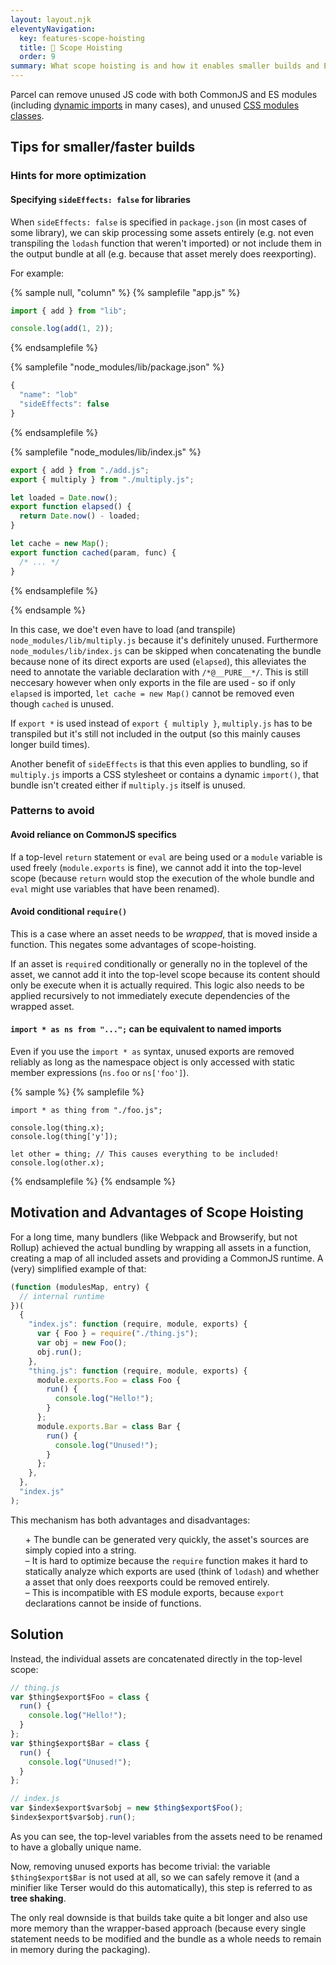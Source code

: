 ```yaml
---
layout: layout.njk
eleventyNavigation:
  key: features-scope-hoisting
  title: 🌳 Scope Hoisting
  order: 9
summary: What scope hoisting is and how it enables smaller builds and ESM output
---
```


Parcel can remove unused JS code with both CommonJS and ES modules (including [dynamic imports](/features/code-splitting/#unused-exports) in many cases), and unused [CSS modules classes](/languages/postcss/#css-modules-tree-shaking).

## Tips for smaller/faster builds

### Hints for more optimization

#### Specifying `sideEffects: false` for libraries

When `sideEffects: false` is specified in `package.json` (in most cases of some library), we can skip processing some assets entirely (e.g. not even transpiling the `lodash` function that weren't imported) or not include them in the output bundle at all (e.g. because that asset merely does reexporting).

For example:

{% sample null, "column" %}
{% samplefile "app.js" %}

```js
import { add } from "lib";

console.log(add(1, 2));
```

{% endsamplefile %}

{% samplefile "node_modules/lib/package.json" %}

```js
{
  "name": "lob"
  "sideEffects": false
}
```

{% endsamplefile %}

{% samplefile "node_modules/lib/index.js" %}

```js
export { add } from "./add.js";
export { multiply } from "./multiply.js";

let loaded = Date.now();
export function elapsed() {
  return Date.now() - loaded;
}

let cache = new Map();
export function cached(param, func) {
  /* ... */
}
```

{% endsamplefile %}

{% endsample %}

In this case, we doe't even have to load (and transpile) `node_modules/lib/multiply.js` because it's definitely unused. Furthermore `node_modules/lib/index.js` can be skipped when concatenating the bundle because none of its direct exports are used (`elapsed`), this alleviates the need to annotate the variable declaration with `/*@__PURE__*/`. This is still neccesary however when only exports in the file are used - so if only `elapsed` is imported, `let cache = new Map()` cannot be removed even though `cached` is unused.

If `export *` is used instead of `export { multiply }`, `multiply.js` has to be transpiled but it's still not included in the output (so this mainly causes longer build times).

Another benefit of `sideEffects` is that this even applies to bundling, so if `multiply.js` imports a CSS stylesheet or contains a dynamic `import()`, that bundle isn't created either if `multiply.js` itself is unused.

### Patterns to avoid

#### Avoid reliance on CommonJS specifics

If a top-level `return` statement or `eval` are being used or a `module` variable is used freely (`module.exports` is fine), we cannot add it into the top-level scope (because `return` would stop the execution of the whole bundle and `eval` might use variables that have been renamed).

#### Avoid conditional `require()`

This is a case where an asset needs to be _wrapped_, that is moved inside a function. This negates some advantages of scope-hoisting.

If an asset is `require`d conditionally or generally no in the toplevel of the asset, we cannot add it into the top-level scope because its content should only be execute when it is actually required. This logic also needs to be applied recursively to not immediately execute dependencies of the wrapped asset.

#### `import * as ns from "...";` can be equivalent to named imports

Even if you use the `import * as` syntax, unused exports are removed reliably as long as the namespace object is only accessed with static member expressions (`ns.foo` or `ns['foo']`).

{% sample %}
{% samplefile %}

```js/5,6
import * as thing from "./foo.js";

console.log(thing.x);
console.log(thing['y']);

let other = thing; // This causes everything to be included!
console.log(other.x);
```

{% endsamplefile %}
{% endsample %}

## Motivation and Advantages of Scope Hoisting

For a long time, many bundlers (like Webpack and Browserify, but not Rollup) achieved the actual bundling by wrapping all assets in a function, creating a map of all included assets and providing a CommonJS runtime. A (very) simplified example of that:

```js
(function (modulesMap, entry) {
  // internal runtime
})(
  {
    "index.js": function (require, module, exports) {
      var { Foo } = require("./thing.js");
      var obj = new Foo();
      obj.run();
    },
    "thing.js": function (require, module, exports) {
      module.exports.Foo = class Foo {
        run() {
          console.log("Hello!");
        }
      };
      module.exports.Bar = class Bar {
        run() {
          console.log("Unused!");
        }
      };
    },
  },
  "index.js"
);
```

This mechanism has both advantages and disadvantages:

<ul style="list-style: none;">
  <li>
    + The bundle can be generated very quickly, the asset's sources are simply copied into a string.
  </li>
  <li>
    – It is hard to optimize because the <code>require</code> function makes it hard to statically analyze which exports are used (think of <code>lodash</code>) and whether a asset that only does reexports could be removed entirely.
  </li>
  <li>
    – This is incompatible with ES module exports, because <code>export</code> declarations cannot be inside of functions.
  </li>
</ul>

## Solution

Instead, the individual assets are concatenated directly in the top-level scope:

```js
// thing.js
var $thing$export$Foo = class {
  run() {
    console.log("Hello!");
  }
};
var $thing$export$Bar = class {
  run() {
    console.log("Unused!");
  }
};

// index.js
var $index$export$var$obj = new $thing$export$Foo();
$index$export$var$obj.run();
```

As you can see, the top-level variables from the assets need to be renamed to have a globally unique name.

Now, removing unused exports has become trivial: the variable `$thing$export$Bar` is not used at all, so we can safely remove it (and a minifier like Terser would do this automatically), this step is referred to as **tree shaking**.

The only real downside is that builds take quite a bit longer and also use more memory than the wrapper-based approach (because every single statement needs to be modified and the bundle as a whole needs to remain in memory during the packaging).

<!--

## How It Really Works

{% note %}

This is a rather in-depth description of the Parcel's scope hoisting implementation and not required reading for using Parcel.

{% endnote %}

```js
var $id$exports$ = function () {
  var exports = this;
  var module = { exports: this };
  // ...the original asset's content
  return module.exports;
}.call({});
```

```js
// ...variable declarations from the original asset
var $thing$export$Foo;
function $id$exec() {
  $id$exports = {};
  $thing$export$Foo = class {
    run() {
      console.log("Hello!");
    }
  };
  // ...the original asset's content
}

function $id$init() {
  if (!$id$executed) {
    $id$executed = true;
    $id$exec();
  }

  return $id$exports;
}
```
-->
